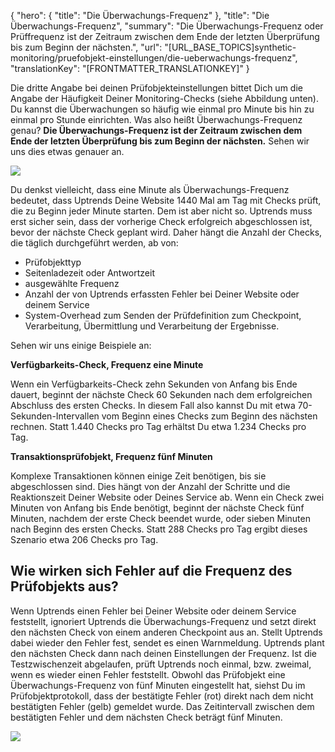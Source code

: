 {
  "hero": {
    "title": "Die Überwachungs-Frequenz"
  },
  "title": "Die Überwachungs-Frequenz",
  "summary": "Die Überwachungs-Frequenz oder Prüffrequenz ist der Zeitraum zwischen dem Ende der letzten Überprüfung bis zum Beginn der nächsten.",
  "url": "[URL_BASE_TOPICS]synthetic-monitoring/pruefobjekt-einstellungen/die-ueberwachungs-frequenz",
  "translationKey": "[FRONTMATTER_TRANSLATIONKEY]"
}

Die dritte Angabe bei deinen Prüfobjekteinstellungen bittet Dich um die Angabe der Häufigkeit Deiner Monitoring-Checks (siehe Abbildung unten). Du kannst die Überwachungen so häufig wie einmal pro Minute bis hin zu einmal pro Stunde einrichten. Was also heißt Überwachungs-Frequenz genau? **Die Überwachungs-Frequenz ist der Zeitraum zwischen dem Ende der letzten Überprüfung bis zum Beginn der nächsten.** Sehen wir uns dies etwas genauer an.

![]([LINK_URL_1])

Du denkst vielleicht, dass eine Minute als Überwachungs-Frequenz bedeutet, dass Uptrends Deine Website 1440 Mal am Tag mit Checks prüft, die zu Beginn jeder Minute starten. Dem ist aber nicht so. Uptrends muss erst sicher sein, dass der vorherige Check erfolgreich abgeschlossen ist, bevor der nächste Check geplant wird. Daher hängt die Anzahl der Checks, die täglich durchgeführt werden, ab von:

-   Prüfobjekttyp
-   Seitenladezeit oder Antwortzeit
-   ausgewählte Frequenz
-   Anzahl der von Uptrends erfassten Fehler bei Deiner Website oder deinem Service
-   System-Overhead zum Senden der Prüfdefinition zum Checkpoint, Verarbeitung, Übermittlung und Verarbeitung der Ergebnisse.

Sehen wir uns einige Beispiele an:

**Verfügbarkeits-Check, Frequenz eine Minute**

Wenn ein Verfügbarkeits-Check zehn Sekunden von Anfang bis Ende dauert, beginnt der nächste Check 60 Sekunden nach dem erfolgreichen Abschluss des ersten Checks. In diesem Fall also kannst Du mit etwa 70-Sekunden-Intervallen vom Beginn eines Checks zum Beginn des nächsten rechnen. Statt 1.440 Checks pro Tag erhältst Du etwa 1.234 Checks pro Tag.

**Transaktionsprüfobjekt, Frequenz fünf Minuten**

Komplexe Transaktionen können einige Zeit benötigen, bis sie abgeschlossen sind. Dies hängt von der Anzahl der Schritte und die Reaktionszeit Deiner Website oder Deines Service ab. Wenn ein Check zwei Minuten von Anfang bis Ende benötigt, beginnt der nächste Check fünf Minuten, nachdem der erste Check beendet wurde, oder sieben Minuten nach Beginn des ersten Checks. Statt 288 Checks pro Tag ergibt dieses Szenario etwa 206 Checks pro Tag.

## Wie wirken sich Fehler auf die Frequenz des Prüfobjekts aus?

Wenn Uptrends einen Fehler bei Deiner Website oder deinem Service feststellt, ignoriert Uptrends die Überwachungs-Frequenz und setzt direkt den nächsten Check von einem anderen Checkpoint aus an. Stellt Uptrends dabei wieder den Fehler fest, sendet es einen Warnmeldung. Uptrends plant den nächsten Check dann nach deinen Einstellungen der Frequenz. Ist die Testzwischenzeit abgelaufen, prüft Uptrends noch einmal, bzw. zweimal, wenn es wieder einen Fehler feststellt. Obwohl das Prüfobjekt eine Überwachungs-Frequenz von fünf Minuten eingestellt hat, siehst Du im Prüfobjektprotokoll, dass der bestätigte Fehler (rot) direkt nach dem nicht bestätigten Fehler (gelb) gemeldet wurde. Das Zeitintervall zwischen dem bestätigten Fehler und dem nächsten Check beträgt fünf Minuten.

![]([LINK_URL_2])
